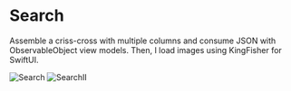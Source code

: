 # Search
Assemble a criss-cross with multiple columns and consume JSON with ObservableObject view models. Then, I load images using KingFisher for SwiftUI.

![Search](https://user-images.githubusercontent.com/22174225/120254948-53e40200-c261-11eb-898e-1176925f7a9a.png)
![SearchII](https://user-images.githubusercontent.com/22174225/120254956-56def280-c261-11eb-9469-5b682c3c19ac.png)
